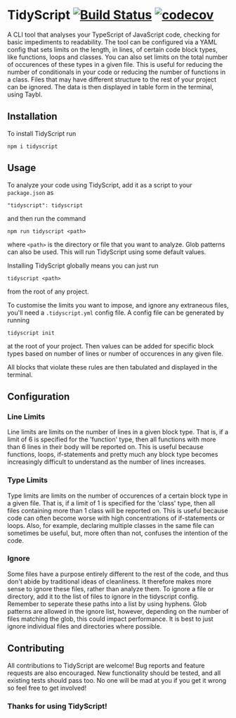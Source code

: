 # TidyScript [![Build Status](https://travis-ci.com/gabrielbarker/TidyScript.svg?branch=develop)](https://travis-ci.com/gabrielbarker/TidyScript) [![codecov](https://codecov.io/gh/gabrielbarker/TidyScript/branch/develop/graph/badge.svg)](https://codecov.io/gh/gabrielbarker/TidyScript)

A CLI tool that analyses your TypeScript of JavaScript code, checking for basic impediments to readability. The tool can be configured via a YAML config that sets limits on the length, in lines, of certain code block types, like functions, loops and classes. You can also set limits on the total number of occurences of these types in a given file. This is useful for reducing the number of conditionals in your code or reducing the number of functions in a class. Files that may have different structure to the rest of your project can be ignored. The data is then displayed in table form in the terminal, using Taybl.

## Installation

To install TidyScript run

`npm i tidyscript`

## Usage

To analyze your code using TidyScript, add it as a script to your `package.json` as

`"tidyscript": tidyscript`

and then run the command

`npm run tidyscript <path>`

where `<path>` is the directory or file that you want to analyze. Glob patterns can also be used.
This will run TidyScript using some default values.

Installing TidyScript globally means you can just run

`tidyscript <path>`

from the root of any project.

To customise the limits you want to impose, and ignore any extraneous files, you'll need a `.tidyscript.yml` config file. A config file can be generated by running

`tidyscript init`

at the root of your project. Then values can be added for specific block types based on number of lines or number of occurences in any given file.

All blocks that violate these rules are then tabulated and displayed in the terminal.

## Configuration

### Line Limits

Line limits are limits on the number of lines in a given block type. That is, if a limit of 6 is specified for the 'function' type, then all functions with more than 6 lines in their body will be reported on. This is useful because functions, loops, if-statements and pretty much any block type becomes increasingly difficult to understand as the number of lines increases.

### Type Limits

Type limits are limits on the number of occurences of a certain block type in a given file. That is, if a limit of 1 is specified for the 'class' type, then all files containing more than 1 class will be reported on. This is useful because code can often become worse with high concentrations of if-statements or loops. Also, for example, declaring multiple classes in the same file can sometimes be useful, but, more often than not, confuses the intention of the code.

### Ignore

Some files have a purpose entirely different to the rest of the code, and thus don't abide by traditional ideas of cleanliness. It therefore makes more sense to ignore these files, rather than analyze them. To ignore a file or directory, add it to the list of files to ignore in the tidyscript config. Remember to seperate these paths into a list by using hyphens. Glob patterns are allowed in the ignore list, however, depending on the number of files matching the glob, this could impact performance. It is best to just ignore individual files and directories where possible.

## Contributing

All contributions to TidyScript are welcome! Bug reports and feature requests are also encouraged. New functionality should be tested, and all existing tests should pass too. No one will be mad at you if you get it wrong so feel free to get involved!

### Thanks for using TidyScript!
